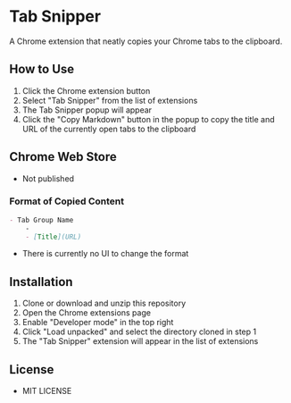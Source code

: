 # Tab Snipper

A Chrome extension that neatly copies your Chrome tabs to the clipboard.

## How to Use

1. Click the Chrome extension button
2. Select "Tab Snipper" from the list of extensions
3. The Tab Snipper popup will appear
4. Click the "Copy Markdown" button in the popup to copy the title and URL of the currently open tabs to the clipboard

## Chrome Web Store

- Not published

### Format of Copied Content

```markdown
- Tab Group Name
    -
    - [Title](URL)
```

- There is currently no UI to change the format

## Installation

1. Clone or download and unzip this repository
2. Open the Chrome extensions page
3. Enable "Developer mode" in the top right
4. Click "Load unpacked" and select the directory cloned in step 1
5. The "Tab Snipper" extension will appear in the list of extensions

## License

- MIT LICENSE
